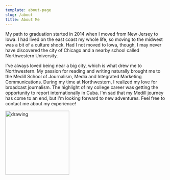 ```yaml
---
template: about-page
slug: /about
title: About Me
---
```

My path to graduation started in 2014 when I moved from New Jersey to Iowa. I had lived on the east coast my whole life, so moving to the midwest was a bit of a culture shock. Had I not moved to Iowa, though, I may never have discovered the city of Chicago and a nearby school called Northwestern University.

I've always loved being near a big city, which is what drew me to Northwestern. My passion for reading and writing naturally brought me to the Medill School of Journalism, Media and Integrated Marketing Communications. During my time at Northwestern, I realized my love for broadcast journalism. The highlight of my college career was getting the opportunity to report internationally in Cuba. I'm sad that my Medill journey has come to an end, but I'm looking forward to new adventures. Feel free to contact me about my experience!

<img src="/assets/viti-jessica.jpg" alt="drawing" width="200px"/>